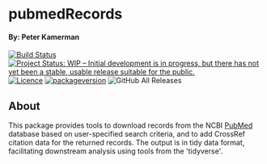 # pubmedRecords

#### By: Peter Kamerman

[![Build Status](https://travis-ci.com/search/search.svg?branch=master)](https://travis-ci.org/search/search) [![Project Status: WIP – Initial development is in progress, but there has not yet been a stable, usable release suitable for the public.](http://www.repostatus.org/badges/latest/wip.svg)](http://www.repostatus.org/#wip) [![Licence](https://img.shields.io/badge/licence-MIT+-lightgrey.svg)](http://choosealicense.com/)
[![packageversion](https://img.shields.io/badge/Package%20version-0.1.0-green.svg?style=flat-square)](commits/master) ![GitHub All Releases](https://img.shields.io/github/downloads/kamermanpr/pubmedRecords/total)

## About

This package provides tools to download records from the NCBI [PubMed](https://www.ncbi.nlm.nih.gov/pubmed/) database based on user-specified search criteria, and to add CrossRef citation data for the returned records. The output is in tidy data format, facilitating downstream analysis using tools from the 'tidyverse'.
